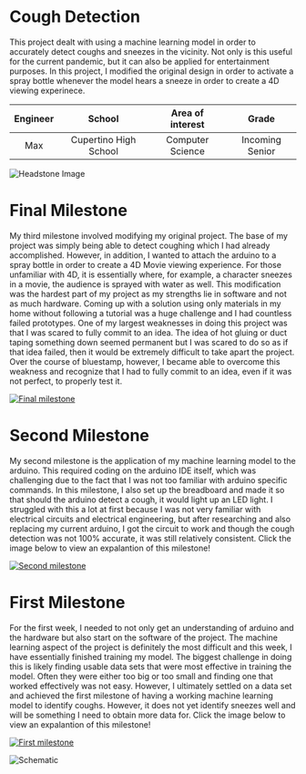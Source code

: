﻿# Cough Detection
This project dealt with using a machine learning model in order to accurately detect coughs and sneezes in the vicinity. Not only is this useful for the current pandemic, but it can also be applied for entertainment purposes. In this project, I modified the original design in order to activate a spray bottle whenever the model hears a sneeze in order to create a 4D viewing experinece. 

| **Engineer** | **School** | **Area of interest** | **Grade** |
|:--:|:--:|:--:|:--:|
| Max | Cupertino High School | Computer Science | Incoming Senior

![Headstone Image](https://media.giphy.com/media/Pi4ca49XzWLZGjMQt3/giphy.gif)
  
# Final Milestone
My third milestone involved modifying my original project. The base of my project was simply being able to detect coughing which I had already accomplished. However, in addition, I wanted to attach the arduino to a spray bottle in order to create a 4D Movie viewing experience. For those unfamiliar with 4D, it is essentially where, for example, a character sneezes in a movie, the audience is sprayed with water as well. This modification was the hardest part of my project as my strengths lie in software and not as much hardware. Coming up with a solution using only 
materials in my home without following a tutorial was a huge challenge and I had countless failed prototypes. One of my largest weaknesses in doing this project was that I was scared to fully commit to an idea. The idea of hot gluing or duct taping something down seemed permanent but I was scared to do so as if that idea failed, then it would be extremely difficult to take apart the project. Over the course of bluestamp, however, I became able to overcome this weakness and recognize that I had to fully commit to an idea, even if it was not perfect, to properly test it. 


[![Final milestone](https://res.cloudinary.com/marcomontalbano/image/upload/v1625069131/video_to_markdown/images/youtube--Wappmq4w_i0-c05b58ac6eb4c4700831b2b3070cd403.jpg)](https://youtu.be/Wappmq4w_i0 "Final milestone")

# Second Milestone
My second milestone is the application of my machine learning model to the arduino. This required coding on the arduino IDE itself, which was challenging due to the fact that I was not too familiar with arduino specific commands. In this milestone, I also set up the breadboard and made it so that should the arduino detect a cough, it would light up an LED light. I struggled with this a lot at first because I was not very familiar with electrical circuits and electrical engineering, but after researching and also replacing my current arduino, I got the circuit to work and though the cough detection was not 100% accurate, it was still relatively consistent. Click the image below to view an expalantion of this milestone!

[![Second milestone](https://res.cloudinary.com/marcomontalbano/image/upload/v1624643687/video_to_markdown/images/youtube--AWMVXFQ_T2o-c05b58ac6eb4c4700831b2b3070cd403.jpg)](https://youtu.be/AWMVXFQ_T2o "Second milestone")
# First Milestone
  
For the first week, I needed to not only get an understanding of arduino and the hardware but also start on the software of the project. The machine learning aspect of the project is definitely the most difficult and this week, I have essentially finished training my model. The biggest challenge in doing this is likely finding usable data sets that were most effective in training the model. Often they were either too big or too small and finding one that worked effectively was not easy. However, I ultimately settled on a data set and achieved the first milestone of having a working machine learning model to identify coughs. However, it does not yet identify sneezes well and will be something I need to obtain more data for. Click the image below to view an expalantion of this milestone!

[![First milestone](https://res.cloudinary.com/marcomontalbano/image/upload/v1624643603/video_to_markdown/images/youtube--kzJgmHecD_0-c05b58ac6eb4c4700831b2b3070cd403.jpg)](https://www.youtube.com/watch?v=kzJgmHecD_0 "First milestone")

![Schematic](https://imgur.com/qiSreH4)
